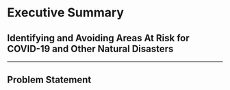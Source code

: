 # Executive Summary



## Identifying and Avoiding Areas At Risk for COVID-19 and Other Natural Disasters         
 ------------------------------------------------------------------------------------------------------------------------------------------------------------------
 
 
 
 ## Problem Statement
